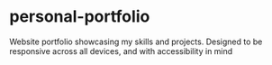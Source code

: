 # personal-portfolio
Website portfolio showcasing my skills and projects. Designed to be responsive across all devices, and with accessibility in mind
